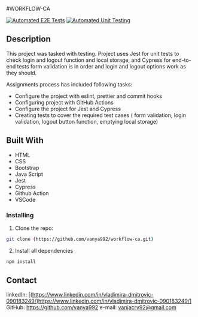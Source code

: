 #WORKFLOW-CA

[![Automated E2E Tests](https://github.com/ESPR07/workflow-assignment/actions/workflows/e2e-test.yml/badge.svg)](https://github.com/ESPR07/workflow-assignment/actions/workflows/e2e-test.yml)
[![Automated Unit Testing](https://github.com/ESPR07/workflow-assignment/actions/workflows/unit-test.yml/badge.svg)](https://github.com/ESPR07/workflow-assignment/actions/workflows/unit-test.yml)

## Description
This project was tasked with testing. Project uses Jest for unit tests to check login and logout function and local storage, and Cypress for end-to-end tests form validation is in order and login and logout options work as they should.

Assignments process has included following tasks:
  - Configure the project with eslint, prettier and commit hooks
  - Configuring project with GitHub Actions
  - Configure the project for Jest and Cypress
  - Creating tests to cover the required test cases ( form validation, login validation, logout button function, emptying local storage)
    
## Built With
- HTML
- CSS
- Bootstrap
- Java Script
- Jest
- Cypress
- Github Action
- VSCode


### Installing

1. Clone the repo:

```bash
git clone (https://github.com/vanya992/workflow-ca.git)
```

2. Install all dependencies
```bash
npm install
```

## Contact

linkedIn: [(https://www.linkedin.com/in/vladimira-dmitrovic-090183249/)https://www.linkedin.com/in/vladimira-dmitrovic-090183249/]
GitHub: https://github.com/vanya992
e-mail: vanjacrv92@gmail.com


